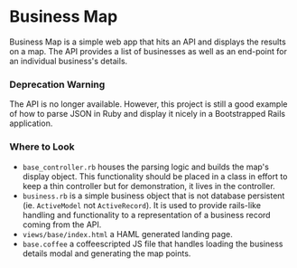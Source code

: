 # Business Map
Business Map is a simple web app that hits an API and displays the results on a map. The API provides a list of businesses as well as an end-point for an individual business's details.

### Deprecation Warning
The API is no longer available. However, this project is still a good example of how to parse JSON in Ruby and display it nicely in a Bootstrapped Rails application.

### Where to Look
* `base_controller.rb` houses the parsing logic and builds the map's display object. This functionality should be placed in a class in effort to keep a thin controller but for demonstration, it lives in the controller.
* `business.rb` is a simple business object that is not database persistent (ie. `ActiveModel` not `ActiveRecord`). It is used to provide rails-like handling and functionality to a representation of a business record coming from the API.
* `views/base/index.html` a HAML generated landing page.
* `base.coffee` a coffeescripted JS file that handles loading the business details modal and generating the map points.
